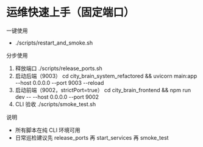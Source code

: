 # 运维快速上手（固定端口）

一键使用
- ./scripts/restart_and_smoke.sh

分步使用
1) 释放端口
   ./scripts/release_ports.sh
2) 启动后端（9003）
   cd city_brain_system_refactored && uvicorn main:app --host 0.0.0.0 --port 9003 --reload
3) 启动前端（9002，strictPort=true）
   cd city_brain_frontend && npm run dev -- --host 0.0.0.0 --port 9002
4) CLI 验收
   ./scripts/smoke_test.sh

说明
- 所有脚本在纯 CLI 环境可用
- 日常巡检建议先 release_ports 再 start_services 再 smoke_test